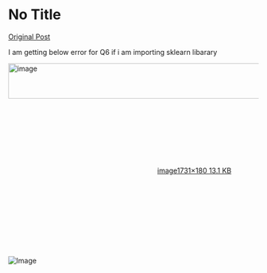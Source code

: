 # No Title

[Original Post](https://discourse.onlinedegree.iitm.ac.in/t/163247/53)

<p>I am getting below error for Q6 if i am importing sklearn libarary<br>
<div class="lightbox-wrapper"><a class="lightbox" href="https://europe1.discourse-cdn.com/flex013/uploads/iitm/original/3X/6/9/69111b8923cdb9542a042b96ae4fcb2501f758b1.png" data-download-href="/uploads/short-url/eZsMNUCHY7ybnsM46OSmArByV3P.png?dl=1" title="image" rel="noopener nofollow ugc"><img src="https://europe1.discourse-cdn.com/flex013/uploads/iitm/original/3X/6/9/69111b8923cdb9542a042b96ae4fcb2501f758b1.png" alt="image" data-base62-sha1="eZsMNUCHY7ybnsM46OSmArByV3P" width="690" height="71" data-dominant-color="F6ECED"><div class="meta"><svg class="fa d-icon d-icon-far-image svg-icon" aria-hidden="true"><use href="#far-image"></use></svg><span class="filename">image</span><span class="informations">1731×180 13.1 KB</span><svg class="fa d-icon d-icon-discourse-expand svg-icon" aria-hidden="true"><use href="#discourse-expand"></use></svg></div></a></div></p>

![Image](https://europe1.discourse-cdn.com/flex013/uploads/iitm/original/3X/6/9/69111b8923cdb9542a042b96ae4fcb2501f758b1.png)